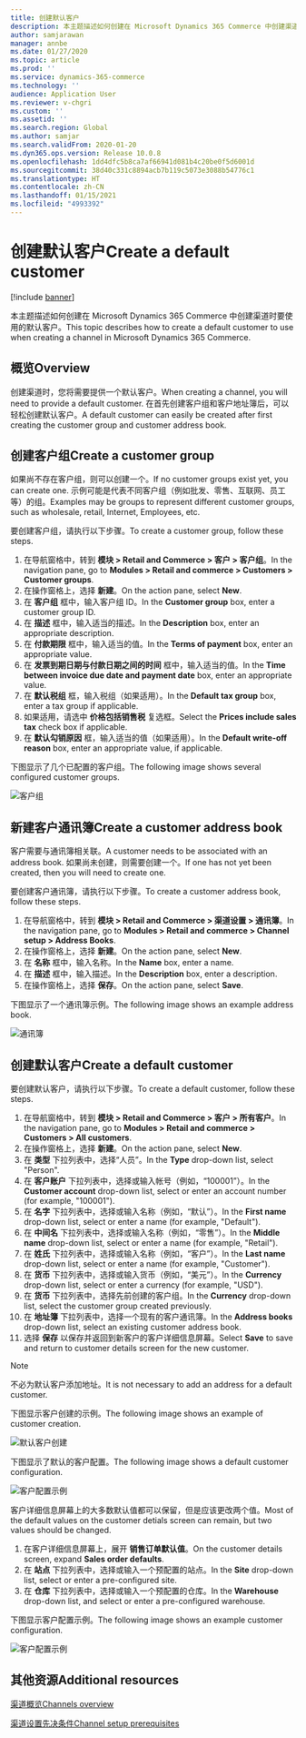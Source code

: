 ```yaml
---
title: 创建默认客户
description: 本主题描述如何创建在 Microsoft Dynamics 365 Commerce 中创建渠道时要使用的默认客户。
author: samjarawan
manager: annbe
ms.date: 01/27/2020
ms.topic: article
ms.prod: ''
ms.service: dynamics-365-commerce
ms.technology: ''
audience: Application User
ms.reviewer: v-chgri
ms.custom: ''
ms.assetid: ''
ms.search.region: Global
ms.author: samjar
ms.search.validFrom: 2020-01-20
ms.dyn365.ops.version: Release 10.0.8
ms.openlocfilehash: 1dd4dfc5b8ca7af66941d081b4c20be0f5d6001d
ms.sourcegitcommit: 38d40c331c8894acb7b119c5073e3088b54776c1
ms.translationtype: HT
ms.contentlocale: zh-CN
ms.lasthandoff: 01/15/2021
ms.locfileid: "4993392"
---
```

# <a name="create-a-default-customer"></a><span data-ttu-id="ceead-103">创建默认客户</span><span class="sxs-lookup"><span data-stu-id="ceead-103">Create a default customer</span></span>


[!include [banner](includes/banner.md)]

<span data-ttu-id="ceead-104">本主题描述如何创建在 Microsoft Dynamics 365 Commerce 中创建渠道时要使用的默认客户。</span><span class="sxs-lookup"><span data-stu-id="ceead-104">This topic describes how to create a default customer to use when creating a channel in Microsoft Dynamics 365 Commerce.</span></span>

## <a name="overview"></a><span data-ttu-id="ceead-105">概览</span><span class="sxs-lookup"><span data-stu-id="ceead-105">Overview</span></span>

<span data-ttu-id="ceead-106">创建渠道时，您将需要提供一个默认客户。</span><span class="sxs-lookup"><span data-stu-id="ceead-106">When creating a channel, you will need to provide a default customer.</span></span> <span data-ttu-id="ceead-107">在首先创建客户组和客户地址簿后，可以轻松创建默认客户。</span><span class="sxs-lookup"><span data-stu-id="ceead-107">A default customer can easily be created after first creating the customer group and customer address book.</span></span>

## <a name="create-a-customer-group"></a><span data-ttu-id="ceead-108">创建客户组</span><span class="sxs-lookup"><span data-stu-id="ceead-108">Create a customer group</span></span>

<span data-ttu-id="ceead-109">如果尚不存在客户组，则可以创建一个。</span><span class="sxs-lookup"><span data-stu-id="ceead-109">If no customer groups exist yet, you can create one.</span></span> <span data-ttu-id="ceead-110">示例可能是代表不同客户组（例如批发、零售、互联网、员工等）的组。</span><span class="sxs-lookup"><span data-stu-id="ceead-110">Examples may be groups to represent different customer groups, such as wholesale, retail, Internet, Employees, etc.</span></span>

<span data-ttu-id="ceead-111">要创建客户组，请执行以下步骤。</span><span class="sxs-lookup"><span data-stu-id="ceead-111">To create a customer group, follow these steps.</span></span>

1. <span data-ttu-id="ceead-112">在导航窗格中，转到 **模块 \> Retail and Commerce \> 客户 \> 客户组**。</span><span class="sxs-lookup"><span data-stu-id="ceead-112">In the navigation pane, go to **Modules \> Retail and commerce \> Customers \> Customer groups**.</span></span>
1. <span data-ttu-id="ceead-113">在操作窗格上，选择 **新建**。</span><span class="sxs-lookup"><span data-stu-id="ceead-113">On the action pane, select **New**.</span></span>
1. <span data-ttu-id="ceead-114">在 **客户组** 框中，输入客户组 ID。</span><span class="sxs-lookup"><span data-stu-id="ceead-114">In the **Customer group** box, enter a customer group ID.</span></span>
1. <span data-ttu-id="ceead-115">在 **描述** 框中，输入适当的描述。</span><span class="sxs-lookup"><span data-stu-id="ceead-115">In the **Description** box, enter an appropriate description.</span></span>
1. <span data-ttu-id="ceead-116">在 **付款期限** 框中，输入适当的值。</span><span class="sxs-lookup"><span data-stu-id="ceead-116">In the **Terms of payment** box, enter an appropriate value.</span></span>
1. <span data-ttu-id="ceead-117">在 **发票到期日期与付款日期之间的时间** 框中，输入适当的值。</span><span class="sxs-lookup"><span data-stu-id="ceead-117">In the **Time between invoice due date and payment date** box, enter an appropriate value.</span></span>
1. <span data-ttu-id="ceead-118">在 **默认税组** 框，输入税组（如果适用）。</span><span class="sxs-lookup"><span data-stu-id="ceead-118">In the **Default tax group** box, enter a tax group if applicable.</span></span>
1. <span data-ttu-id="ceead-119">如果适用，请选中 **价格包括销售税** 复选框。</span><span class="sxs-lookup"><span data-stu-id="ceead-119">Select the **Prices include sales tax** check box if applicable.</span></span>
1. <span data-ttu-id="ceead-120">在 **默认勾销原因** 框，输入适当的值（如果适用）。</span><span class="sxs-lookup"><span data-stu-id="ceead-120">In the **Default write-off reason** box, enter an appropriate value, if applicable.</span></span>

<span data-ttu-id="ceead-121">下图显示了几个已配置的客户组。</span><span class="sxs-lookup"><span data-stu-id="ceead-121">The following image shows several configured customer groups.</span></span>

![客户组](media/customer-groups.png)

## <a name="create-a-customer-address-book"></a><span data-ttu-id="ceead-123">新建客户通讯簿</span><span class="sxs-lookup"><span data-stu-id="ceead-123">Create a customer address book</span></span>

<span data-ttu-id="ceead-124">客户需要与通讯簿相关联。</span><span class="sxs-lookup"><span data-stu-id="ceead-124">A customer needs to be associated with an address book.</span></span> <span data-ttu-id="ceead-125">如果尚未创建，则需要创建一个。</span><span class="sxs-lookup"><span data-stu-id="ceead-125">If one has not yet been created, then you will need to create one.</span></span>

<span data-ttu-id="ceead-126">要创建客户通讯簿，请执行以下步骤。</span><span class="sxs-lookup"><span data-stu-id="ceead-126">To create a customer address book, follow these steps.</span></span>

1. <span data-ttu-id="ceead-127">在导航窗格中，转到 **模块 \> Retail and Commerce \> 渠道设置 \> 通讯簿**。</span><span class="sxs-lookup"><span data-stu-id="ceead-127">In the navigation pane, go to **Modules \> Retail and commerce \> Channel setup \> Address Books**.</span></span>
1. <span data-ttu-id="ceead-128">在操作窗格上，选择 **新建**。</span><span class="sxs-lookup"><span data-stu-id="ceead-128">On the action pane, select **New**.</span></span>
1. <span data-ttu-id="ceead-129">在 **名称** 框中，输入名称。</span><span class="sxs-lookup"><span data-stu-id="ceead-129">In the **Name** box, enter a name.</span></span>
1. <span data-ttu-id="ceead-130">在 **描述** 框中，输入描述。</span><span class="sxs-lookup"><span data-stu-id="ceead-130">In the **Description** box, enter a description.</span></span>
1. <span data-ttu-id="ceead-131">在操作窗格上，选择 **保存**。</span><span class="sxs-lookup"><span data-stu-id="ceead-131">On the action pane, select **Save**.</span></span>

<span data-ttu-id="ceead-132">下图显示了一个通讯簿示例。</span><span class="sxs-lookup"><span data-stu-id="ceead-132">The following image shows an example address book.</span></span>

![通讯簿](media/address-book.png)

## <a name="create-a-default-customer"></a><span data-ttu-id="ceead-134">创建默认客户</span><span class="sxs-lookup"><span data-stu-id="ceead-134">Create a default customer</span></span>

<span data-ttu-id="ceead-135">要创建默认客户，请执行以下步骤。</span><span class="sxs-lookup"><span data-stu-id="ceead-135">To create a default customer, follow these steps.</span></span>

1. <span data-ttu-id="ceead-136">在导航窗格中，转到 **模块 \> Retail and Commerce \> 客户 \> 所有客户**。</span><span class="sxs-lookup"><span data-stu-id="ceead-136">In the navigation pane, go to **Modules \> Retail and commerce \> Customers \> All customers**.</span></span>
1. <span data-ttu-id="ceead-137">在操作窗格上，选择 **新建**。</span><span class="sxs-lookup"><span data-stu-id="ceead-137">On the action pane, select **New**.</span></span>
1. <span data-ttu-id="ceead-138">在 **类型** 下拉列表中，选择“人员”。</span><span class="sxs-lookup"><span data-stu-id="ceead-138">In the **Type** drop-down list, select "Person".</span></span>
1. <span data-ttu-id="ceead-139">在 **客户账户** 下拉列表中，选择或输入帐号（例如，“100001”）。</span><span class="sxs-lookup"><span data-stu-id="ceead-139">In the **Customer account** drop-down list, select or enter an account number (for example, "100001").</span></span>
1. <span data-ttu-id="ceead-140">在 **名字** 下拉列表中，选择或输入名称（例如，“默认”）。</span><span class="sxs-lookup"><span data-stu-id="ceead-140">In the **First name** drop-down list, select or enter a name (for example, "Default").</span></span>
1. <span data-ttu-id="ceead-141">在 **中间名** 下拉列表中，选择或输入名称（例如，“零售”）。</span><span class="sxs-lookup"><span data-stu-id="ceead-141">In the **Middle name** drop-down list, select or enter a name (for example, "Retail").</span></span>
1. <span data-ttu-id="ceead-142">在 **姓氏** 下拉列表中，选择或输入名称（例如，“客户”）。</span><span class="sxs-lookup"><span data-stu-id="ceead-142">In the **Last name** drop-down list, select or enter a name (for example, "Customer").</span></span>
1. <span data-ttu-id="ceead-143">在 **货币** 下拉列表中，选择或输入货币（例如，“美元”）。</span><span class="sxs-lookup"><span data-stu-id="ceead-143">In the **Currency** drop-down list, select or enter a currency (for example, "USD").</span></span>
1. <span data-ttu-id="ceead-144">在 **货币** 下拉列表中，选择先前创建的客户组。</span><span class="sxs-lookup"><span data-stu-id="ceead-144">In the **Currency** drop-down list, select the customer group created previously.</span></span>
1. <span data-ttu-id="ceead-145">在 **地址簿** 下拉列表中，选择一个现有的客户通讯簿。</span><span class="sxs-lookup"><span data-stu-id="ceead-145">In the **Address books**  drop-down list, select an existing customer address book.</span></span>
1. <span data-ttu-id="ceead-146">选择 **保存** 以保存并返回到新客户的客户详细信息屏幕。</span><span class="sxs-lookup"><span data-stu-id="ceead-146">Select **Save** to save and return to customer details screen for the new customer.</span></span>

> [!NOTE]
> <span data-ttu-id="ceead-147">不必为默认客户添加地址。</span><span class="sxs-lookup"><span data-stu-id="ceead-147">It is not necessary to add an address for a default customer.</span></span>

<span data-ttu-id="ceead-148">下图显示客户创建的示例。</span><span class="sxs-lookup"><span data-stu-id="ceead-148">The following image shows an example of customer creation.</span></span>

![默认客户创建](media/default-customer-creation.png)

<span data-ttu-id="ceead-150">下图显示了默认的客户配置。</span><span class="sxs-lookup"><span data-stu-id="ceead-150">The following image shows a default customer configuration.</span></span>

![客户配置示例](media/default-customer-configuration1.png)

<span data-ttu-id="ceead-152">客户详细信息屏幕上的大多数默认值都可以保留，但是应该更改两个值。</span><span class="sxs-lookup"><span data-stu-id="ceead-152">Most of the default values on the customer detials screen can remain, but two values should be changed.</span></span>

1. <span data-ttu-id="ceead-153">在客户详细信息屏幕上，展开 **销售订单默认值**。</span><span class="sxs-lookup"><span data-stu-id="ceead-153">On the customer details screen, expand **Sales order defaults**.</span></span>
1. <span data-ttu-id="ceead-154">在 **站点** 下拉列表中，选择或输入一个预配置的站点。</span><span class="sxs-lookup"><span data-stu-id="ceead-154">In the **Site** drop-down list, select or enter a pre-configured site.</span></span>
1. <span data-ttu-id="ceead-155">在 **仓库** 下拉列表中，选择或输入一个预配置的仓库。</span><span class="sxs-lookup"><span data-stu-id="ceead-155">In the **Warehouse** drop-down list, and select or enter a pre-configured warehouse.</span></span>

<span data-ttu-id="ceead-156">下图显示客户配置示例。</span><span class="sxs-lookup"><span data-stu-id="ceead-156">The following image shows an example customer configuration.</span></span>

![客户配置示例](media/default-customer-configuration2.png)

## <a name="additional-resources"></a><span data-ttu-id="ceead-158">其他资源</span><span class="sxs-lookup"><span data-stu-id="ceead-158">Additional resources</span></span>

[<span data-ttu-id="ceead-159">渠道概览</span><span class="sxs-lookup"><span data-stu-id="ceead-159">Channels overview</span></span>](channels-overview.md)

[<span data-ttu-id="ceead-160">渠道设置先决条件</span><span class="sxs-lookup"><span data-stu-id="ceead-160">Channel setup prerequisites</span></span>](channels-prerequisites.md)
